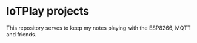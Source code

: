 # IoTPlay projects

This repository serves to keep my notes playing with the ESP8266, MQTT and friends.

